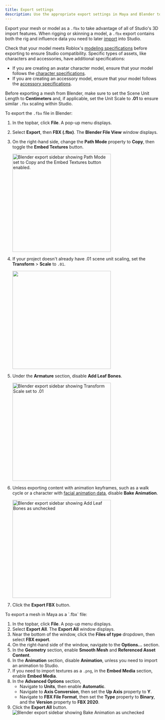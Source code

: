 ```yaml
---
title: Export settings
description: Use the appropriate export settings in Maya and Blender to generate Studio-ready .fbx files.
---
```


Export your mesh or model as a `.fbx` to take advantage of all of Studio's 3D import features. When rigging or skinning a model, a `.fbx` export contains both the rig and influence data you need to later [import](../../parts/meshes.md#import-meshes) into Studio.

Check that your model meets Roblox's [modeling specifications](../../art/modeling/specifications.md) before exporting to ensure Studio compatibility. Specific types of assets, like characters and accessories, have additional specifications:

- If you are creating an avatar character model, ensure that your model follows the [character specifications](../../art/characters/specifications.md).
- If you are creating an accessory model, ensure that your model follows the [accessory specifications](../../art/accessories/specifications.md).

<Tabs>
  <TabItem label="Blender">

Before exporting a mesh from Blender, make sure to set the Scene Unit Length to **Centimeters** and, if applicable, set the Unit Scale to **.01** to ensure similar `.fbx` scaling within Studio.

To export the `.fbx` file in Blender:

1. In the topbar, click **File**. A pop-up menu displays.
2. Select **Export**, then **FBX (.fbx)**. The **Blender File View** window displays.
3. On the right-hand side, change the **Path Mode** property to **Copy**, then toggle the **Embed Textures** button.

   <img src="../../assets/modeling/skinned-meshes/Blender-Export-Settings-1.png" width="320" alt="Blender export sidebar showing Path Mode set to Copy and the Embed Textures button enabled."/>

4. If your project doesn't already have .01 scene unit scaling, set the **Transform** > **Scale** to `.01`.

   <img src="../../assets/modeling/skinned-meshes/Blender-Export-Settings-2.png" width="320" />

5. Under the **Armature** section, disable **Add Leaf Bones**.

   <img src="../../assets/modeling/skinned-meshes/Blender-Export-Settings-3.png" width="320" alt="Blender export sidebar showing Transform Scale set to .01"/>

6. Unless exporting content with animation keyframes, such as a walk cycle or a character with [facial animation data](../../art/characters/facial-animation/index.md), disable **Bake Animation**.

   <img src="../../assets/modeling/skinned-meshes/Blender-Export-Settings-4.png" width="320" alt="Blender export sidebar showing Add Leaf Bones as unchecked"/> <br />

7. Click the **Export FBX** button.

</TabItem>
<TabItem label="Maya">
To export a mesh in Maya as a `.fbx` file:

1. In the topbar, click **File**. A pop-up menu displays.
2. Select **Export All**. The **Export All** window displays.
3. Near the bottom of the window, click the **Files of type** dropdown, then select **FBX export**.
4. On the right-hand side of the window, navigate to the **Options...** section.
5. In the **Geometry** section, enable **Smooth Mesh** and **Referenced Asset Content**.
6. In the **Animation** section, disable **Animation**, unless you need to import an animation to Studio.
7. If you need to import textures as a `.png`, in the **Embed Media** section, enable **Embed Media**.
8. In the **Advanced Options** section,
   - Navigate to **Units**, then enable **Automatic**.
   - Navigate to **Axis Conversion**, then set the **Up Axis** property to **Y**.
   - Navigate to **FBX File Format**, then set the **Type** property to **Binary**, and the **Version** property to **FBX 2020**.
9. Click the **Export All** button.
   <img src="../../assets/accessories/lc-requirements-maya-settings.png" alt="Blender export sidebar showing Bake Animation as unchecked"  />

</TabItem>
</Tabs>
